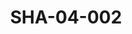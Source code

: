 ---
pid: SHA-04-002
title: SHA-04-002
language: 'en '
collection: Sharhabil Ahmed
original_label: 
rights: Sharhabil Ahmed
location_of_original: Sharhabil Ahmed
photographer_or_studio: 
scanned_from: photograph 8.8 by 13.8
_date: 1964-1965
location: Khartoum, Educational Publishing House
description: Sharhabil Ahmed and Sa'eed Gasimallah
additional_notes: 
permission_display: 'yes'
on_server: 'no'
on_website: 'no'
permalink: "/archive/en/sha-04-002.html"
layout: photo-page
---